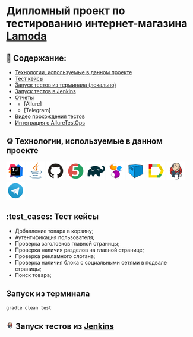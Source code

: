 # Дипломный проект по тестированию интернет-магазина [Lamoda](https://www.lamoda.ru/)

## :open_book: Содержание:

- [Технологии, используемые в данном проекте](#gear-Технологии-используемые-в-данном-проекте)
- [Тест кейсы](#test_cases-Тест-кейсы)
- [Запуск тестов из терминала (локально)]()
- [Запуск тестов в Jenkins]()
- [Отчеты]()
- - [Allure]
- - [Telegram]
- [Видео прохождения тестов]()
- [Интеграция с AllureTestOps]()

## :gear: Технологии, используемые в данном проекте

<p align="left">
<a href="https://www.jetbrains.com/idea/"><img src="images/logo/Intelij_IDEA.svg" width="50" height="50"  alt="IDEA" title="IntelliJ IDEA"/></a>
<a href="https://www.java.com/"><img src="images/logo/Java.svg" width="50" height="50"  alt="Java" title="Java"/></a>
<a href="https://github.com/"><img src="images/logo/GitHub.svg" width="50" height="50"  alt="Github" title="GitHub"/></a>
<a href="https://junit.org/junit5/"><img src="images/logo/JUnit5.svg" width="50" height="50"  alt="JUnit 5" title="JUnit 5"/></a>
<a href="https://gradle.org/"><img src="images/logo/Gradle.svg" width="50" height="50"  alt="Gradle" title="Gradle"/></a>
<a href="https://selenide.org/"><img src="images/logo/Selenide.svg" width="50" height="50"  alt="Selenide" title="Selenide"/></a>
<a href="https://aerokube.com/selenoid/"><img src="images/logo/Selenoid.svg" width="50" height="50"  alt="Selenoid" title="Selenoid"/></a>
<a href="https://github.com/allure-framework/allure2"><img src="images/logo/Allure_Report.svg" width="50" height="50"  alt="Allure" title="Allure"/></a>
<a href="https://www.jenkins.io/"><img src="images/logo/Jenkins.svg" width="50" height="50"  alt="Jenkins" title="Jenkins"/></a>
<a href="https://web.telegram.org/"><img src="images\logo\Telegram.svg" width="50" height="50" alt="Telegram" title="Telegram"></a>
</p>

## :test_cases: Тест кейсы
* Добавление товара в корзину;
* Аутентификация пользователя;
* Проверка заголовков главной страницы;
* Проверка наличия разделов на главной странице;
* Проверка рекламного слогана;
* Проверка наличия блока c социальными сетями в подвале страницы;
* Поиск товара;

## Запуск из терминала
```
gradle clean test 
```

## <img width="4%" title="Jenkins" src="images/logo/Jenkins.svg"> Запуск тестов из [Jenkins](https://jenkins.autotests.cloud/job/015_aziyatdinov_final_web/)
